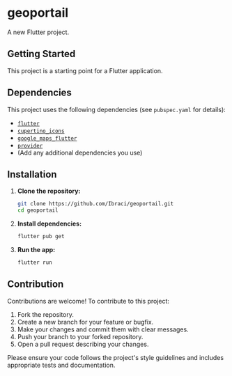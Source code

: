 # geoportail

A new Flutter project.

## Getting Started

This project is a starting point for a Flutter application.

## Dependencies

This project uses the following dependencies (see `pubspec.yaml` for details):

- [`flutter`](https://pub.dev/packages/flutter)
- [`cupertino_icons`](https://pub.dev/packages/cupertino_icons)
- [`google_maps_flutter`](https://pub.dev/packages/google_maps_flutter)
- [`provider`](https://pub.dev/packages/provider)
- (Add any additional dependencies you use)

## Installation

1. **Clone the repository:**

   ```sh
   git clone https://github.com/Ibraci/geoportail.git
   cd geoportail
   ```

2. **Install dependencies:**

   ```sh
   flutter pub get
   ```

3. **Run the app:**

   ```sh
   flutter run
   ```

## Contribution

Contributions are welcome! To contribute to this project:

1. Fork the repository.
2. Create a new branch for your feature or bugfix.
3. Make your changes and commit them with clear messages.
4. Push your branch to your forked repository.
5. Open a pull request describing your changes.

Please ensure your code follows the project's style guidelines and includes appropriate tests and documentation.
